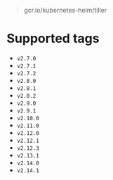 > gcr.io/kubernetes-helm/tiller

# Supported tags
- `v2.7.0`
- `v2.7.1`
- `v2.7.2`
- `v2.8.0`
- `v2.8.1`
- `v2.8.2`
- `v2.9.0`
- `v2.9.1`
- `v2.10.0`
- `v2.11.0`
- `v2.12.0`
- `v2.12.1`
- `v2.12.3`
- `v2.13.1`
- `v2.14.0`
- `v2.14.1`